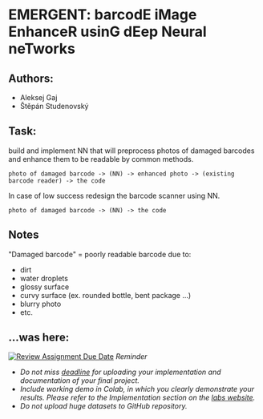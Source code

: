 # EMERGENT: barcodE iMage EnhanceR usinG dEep Neural neTworks

## Authors: 
 - Aleksej Gaj
 - Štěpán Studenovský

## Task: 
build and implement NN that will preprocess photos of damaged barcodes and enhance them to be readable by common methods.
```
photo of damaged barcode -> (NN) -> enhanced photo -> (existing barcode reader) -> the code
```

In case of low success redesign the barcode scanner using NN.
```
photo of damaged barcode -> (NN) -> the code
```

## Notes
"Damaged barcode" = poorly readable barcode due to:
 - dirt
 - water droplets
 - glossy surface
 - curvy surface (ex. rounded bottle, bent package ...)
 - blurry photo
 - etc.

## ...was here:

[![Review Assignment Due Date](https://classroom.github.com/assets/deadline-readme-button-24ddc0f5d75046c5622901739e7c5dd533143b0c8e959d652212380cedb1ea36.svg)](https://classroom.github.com/a/8Rx_0qAA)
*Reminder*
*   *Do not miss [deadline](https://su2.utia.cas.cz/labs.html#projects) for uploading your implementation and documentation of your final project.*
*   *Include working demo in Colab, in which you clearly demonstrate your results. Please refer to the Implementation section on the [labs website](https://su2.utia.cas.cz/labs.html#projects).*
*   *Do not upload huge datasets to GitHub repository.*


